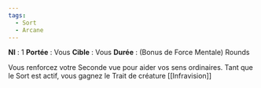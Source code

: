 ```yaml
---
tags:
  - Sort
  - Arcane
---
```

**NI** : 1
**Portée** : Vous
**Cible** : Vous
**Durée** : (Bonus de Force Mentale) Rounds

Vous renforcez votre Seconde vue pour aider vos sens ordinaires. Tant que le Sort est actif, vous gagnez le Trait de créature [[Infravision]]
